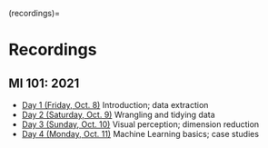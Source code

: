 (recordings)=
# Recordings

## MI 101: 2021

- [Day 1 (Friday, Oct.
8)](https://olin.zoom.us/rec/share/YF1PFAdPnuiTb95ORvm6qqo7J8XGV86tzvEVpE3TulqL077V8q-oXA6TRCHv11PO.VPnDi-wedAG-K5gg) Introduction; data extraction
- [Day 2 (Saturday, Oct. 9)](https://olin.zoom.us/rec/share/BYsVZpaKnJVGZTCqB82Di0ZFqW0hDDg1bEplgam9uTIXlr6AU-tNiRbx-v0zNSCo.wQMRoLzLw7292ec-) Wrangling and tidying data
- [Day 3 (Sunday, Oct. 10)](https://olin.zoom.us/rec/share/AwTgw-0DIJFYypGXLYZo9F7PKvA3RAH768EZOxbY7Nn-MO8yCX1J0Q21u9O8KmaE.qAtyl2jtyaFlPUgC) Visual perception; dimension reduction
- [Day 4 (Monday, Oct. 11)](https://olin.zoom.us/rec/share/czucdftmnLaebGNSGez4mxzANA1CQa63lc6QB0PuWnBWnG0Q7kCFrDtLaCKP8XkM.hdoAFNWIiL88Wvy8) Machine Learning basics; case studies
